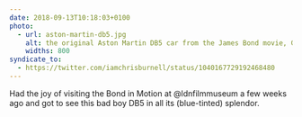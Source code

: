 ```yaml
---
date: 2018-09-13T10:18:03+0100
photo:
  - url: aston-martin-db5.jpg
    alt: the original Aston Martin DB5 car from the James Bond movie, Goldfinger
	widths: 800
syndicate_to:
  - https://twitter.com/iamchrisburnell/status/1040167729192468480
---
```


Had the joy of visiting the Bond in Motion at @ldnfilmmuseum a few weeks ago and got to see this bad boy DB5 in all its (blue-tinted) splendor.
